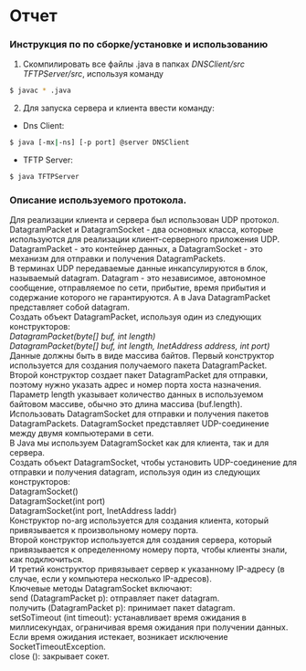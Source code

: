 # Отчет  
### Инструкция по по сборке/установке и использованию
1. Скомпилировать все файлы .java в папках *DNSClient/src* *TFTPServer/src*, используя команду
```sh
$ javac * .java
```
2. Для запуска сервера и клиента ввести команду:
- Dns Client:
```sh
$ java [-mx|-ns] [-p port] @server DNSClient
```

- TFTP Server:
```sh
$ java TFTPServer
```

### Описание используемого протокола.
Для реализации клиента и сервера был использован  UDP протокол.  
DatagramPacket и DatagramSocket - два основных класса, которые используются для реализации клиент-серверного приложения UDP. DatagramPacket - это контейнер данных, а DatagramSocket - это механизм для отправки и получения DatagramPackets.  
В терминах UDP передаваемые данные инкапсулируются в блок, называемый datagram. Datagram - это независимое, автономное сообщение, отправляемое по сети, прибытие, время прибытия и содержание которого не гарантируются. А в Java DatagramPacket представляет собой datagram.  
Cоздать объект DatagramPacket, используя один из следующих конструкторов:  
*DatagramPacket(byte[] buf, int length)*  
*DatagramPacket(byte[] buf, int length, InetAddress address, int port)*  
Данные должны быть в виде массива байтов. 
Первый конструктор используется для создания получаемого пакета DatagramPacket.  
Второй конструктор создает пакет DatagramPacket для отправки, поэтому нужно указать адрес и номер порта хоста назначения.  
Параметр length указывает количество данных в используемом байтовом массиве, обычно это длина массива (buf.length).  
Использовать DatagramSocket для отправки и получения пакетов DatagramPackets. DatagramSocket представляет UDP-соединение между двумя компьютерами в сети.  
В Java мы используем DatagramSocket как для клиента, так и для сервера.  
Создать объект DatagramSocket, чтобы установить UDP-соединение для отправки и получения datagram, используя один из следующих конструкторов:  
DatagramSocket()  
DatagramSocket(int port)  
DatagramSocket(int port, InetAddress laddr)  
Конструктор no-arg используется для создания клиента, который привязывается к произвольному номеру порта.  
Второй конструктор используется для создания сервера, который привязывается к определенному номеру порта, чтобы клиенты знали, как подключиться.  
И третий конструктор привязывает сервер к указанному IP-адресу (в случае, если у компьютера несколько IP-адресов).  
Ключевые методы DatagramSocket включают:  
send (DatagramPacket p): отправляет пакет datagram.  
получить (DatagramPacket p): принимает пакет datagram.  
setSoTimeout (int timeout): устанавливает время ожидания в миллисекундах, ограничивая время ожидания при получении данных. Если время ожидания истекает, возникает исключение SocketTimeoutException.  
close (): закрывает сокет.